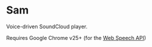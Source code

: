 Sam
===
Voice-driven SoundCloud player.

Requires Google Chrome v25+ (for the [Web Speech API](http://updates.html5rocks.com/2013/01/Voice-Driven-Web-Apps-Introduction-to-the-Web-Speech-API))
